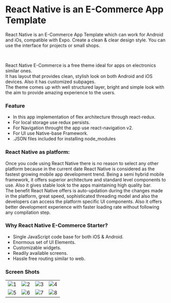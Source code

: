 <h1>React Native is an E-Commerce App Template</h1>
<p>
React Native is an E-Commerce App Template which can work for Android and iOs, compatible with Expo. Create a clean & clear design style. You can use the interface for projects or small shops.
</p>
<br/>
<p>
React Native E-Commerce is a free theme ideal for apps on  electronics similar ones. <br/>
It has layout that provides clean, stylish look on both Android and iOS devices. Also it has customized subpages. <br/>
The theme comes up with well structured layer, bright and simple look with the aim to provide amazing experience to the users.
</p>

<h3>Feature</h3>
<ul>
<li>In this app implementation of flex architecture through react-redux.</li>
<li>For local storage use redux persists.</li>
<li>For Navigation throught the app use  react-navigation v2.</li>
<li>For UI use Native-base Framework.</li>
<li>.JSON files included for installing node_modules</li>
</ul>
<h3>React Native as platform:</h3>
<p>
Once you code using React Native there is no reason to select any other platform because in the current date React Native is considered as the fastest growing mobile app development trend. Being a semi hybrid mobile framework, it offers superior architecture and standard level components to use. Also it gives stable look to the apps maintaining high quality bar.
<br/>
The benefit React Native offers is auto-updation during the changes made in the platform, great speed, sophisticated threading model and also the developers can access the platform specific UI components. Also it offers better development experience with faster loading rate without following any compilation step.
</p>

<h3>Why React Native E-Commerce Starter?</h3>
<ul>
<li>Single JavaScript code base for both iOS & Android.</li>
<li>Enormous set of UI Elements.</li>
<li>Customizable widgets.</li>
<li>Readily available screens.</li>
<li>Hassle free routing similar to web.</li>
</ul>

<h3>Screen Shots</h3>
<table>
<tr>
<td><img src="https://github.com/shubham-jain05/React-Native-E-Commerce-App-Template/blob/master/ScreenShot/1.png"  alt="1"></td>
<td><img src="https://github.com/shubham-jain05/React-Native-E-Commerce-App-Template/blob/master/ScreenShot/2.png"  alt="2"></td>
<td><img src="https://github.com/shubham-jain05/React-Native-E-Commerce-App-Template/blob/master/ScreenShot/3.png" alt="3"></td>
<td><img src="https://github.com/shubham-jain05/React-Native-E-Commerce-App-Template/blob/master/ScreenShot/4.png" alt="4"></td>
</tr>
<tr>
<td><img src="https://github.com/shubham-jain05/React-Native-E-Commerce-App-Template/blob/master/ScreenShot/5.png"  alt="5"></td>
<td><img src="https://github.com/shubham-jain05/React-Native-E-Commerce-App-Template/blob/master/ScreenShot/6.png"  alt="6"></td>
<td><img src="https://github.com/shubham-jain05/React-Native-E-Commerce-App-Template/blob/master/ScreenShot/7.png"  alt="7"></td>
<td><img src="https://github.com/shubham-jain05/React-Native-E-Commerce-App-Template/blob/master/ScreenShot/8.png"  alt="8"></td>
</tr>
</table>
